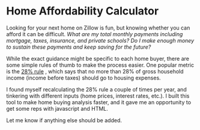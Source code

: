 # Home Affordability Calculator

Looking for your next home on Zillow is fun, but knowing whether you can afford
it can be difficult. *What are my total monthly payments including mortgage,
taxes, insurance, and private schools? Do I make enough money to sustain these
payments and keep saving for the future?*

While the exact guidance might be specific to each home buyer, there are some
simple rules of thumb to make the process easier. One popular metric is the
[28% rule](https://www.investopedia.com/terms/t/twenty-eight-thirty-six-rule.asp) 
, which says that no more than 28% of gross household income (income before taxes)
should go to housing expenses.

I found myself recalculating the 28% rule a couple of times per year, and
tinkering with different inputs (home prices, interest rates, etc.). I built
this tool to make home buying analysis faster, and it gave me an opportunity to
get some reps with javascript and HTML.

Let me know if anything else should be added.